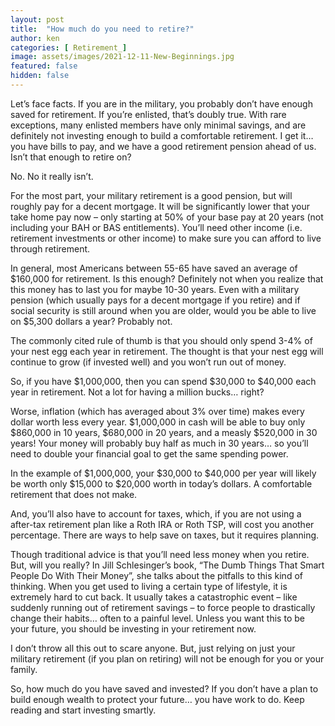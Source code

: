 ```yaml
---
layout: post
title:  "How much do you need to retire?"
author: ken
categories: [ Retirement_]
image: assets/images/2021-12-11-New-Beginnings.jpg
featured: false
hidden: false
---
```


Let’s face facts.  If you are in the military, you probably don’t have enough saved for retirement.  If you’re enlisted, that’s doubly true.  With rare exceptions, many enlisted members have only minimal savings, and are definitely not investing enough to build a comfortable retirement.  I get it… you have bills to pay, and we have a good retirement pension ahead of us.  Isn’t that enough to retire on?

No.  No it really isn’t.

For the most part, your military retirement is a good pension, but will roughly pay for a decent mortgage.  It will be significantly lower that your take home pay now – only starting at 50% of your base pay at 20 years (not including your BAH or BAS entitlements).  You’ll need other income (i.e. retirement investments or other income) to make sure you can afford to live through retirement.

In general, most Americans between 55-65 have saved an average of $160,000 for retirement.  Is this enough?  Definitely not when you realize that this money has to last you for maybe 10-30 years.  Even with a military pension (which usually pays for a decent mortgage if you retire) and if social security is still around when you are older, would you be able to live on $5,300 dollars a year?  Probably not.

The commonly cited rule of thumb is that you should only spend 3-4% of your nest egg each year in retirement.  The thought is that your nest egg will continue to grow (if invested well) and you won’t run out of money.  

So, if you have $1,000,000, then you can spend $30,000 to $40,000 each year in retirement.  Not a lot for having a million bucks… right?

Worse, inflation (which has averaged about 3% over time) makes every dollar worth less every year.  $1,000,000 in cash will be able to buy only $860,000 in 10 years, $680,000 in 20 years, and a measly $520,000 in 30 years!  Your money will probably buy half as much in 30 years… so you’ll need to double your financial goal to get the same spending power.  

In the example of $1,000,000, your $30,000 to $40,000 per year will likely be worth only $15,000 to $20,000 worth in today’s dollars.  A comfortable retirement that does not make.

And, you’ll also have to account for taxes, which, if you are not using a after-tax retirement plan like a Roth IRA or Roth TSP, will cost you another percentage.  There are ways to help save on taxes, but it requires planning.

Though traditional advice is that you’ll need less money when you retire.  But, will you really?  In Jill Schlesinger’s book, “The Dumb Things That Smart People Do With Their Money”, she talks about the pitfalls to this kind of thinking.  When you get used to living a certain type of lifestyle, it is extremely hard to cut back.  It usually takes a catastrophic event – like suddenly running out of retirement savings – to force people to drastically change their habits… often to a painful level.  Unless you want this to be your future, you should be investing in your retirement now.

I don’t throw all this out to scare anyone.  But, just relying on just your military retirement (if you plan on retiring) will not be enough for you or your family.

So, how much do you have saved and invested?  If you don’t have a plan to build enough wealth to protect your future… you have work to do.  Keep reading and start investing smartly.

